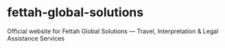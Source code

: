 # fettah-global-solutions
Official website for Fettah Global Solutions — Travel, Interpretation &amp; Legal Assistance Services
